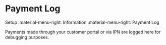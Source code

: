 # Payment Log
Setup :material-menu-right: Information :material-menu-right: Payment Log

Payments made through your customer portal or via IPN are logged here for debugging purposes.